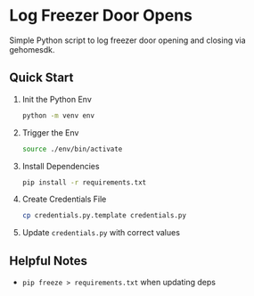 # Log Freezer Door Opens

Simple Python script to log freezer door opening and closing via gehomesdk.

## Quick Start

1. Init the Python Env
    ```sh
    python -m venv env
    ```
2. Trigger the Env
    ```sh
    source ./env/bin/activate
    ```
3. Install Dependencies
    ```sh
    pip install -r requirements.txt
    ```
4. Create Credentials File
    ```sh
    cp credentials.py.template credentials.py
    ```
5. Update `credentials.py` with correct values

## Helpful Notes

- `pip freeze > requirements.txt` when updating deps
